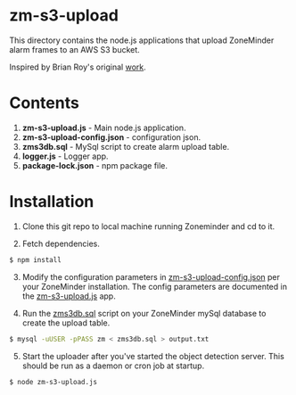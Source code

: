 # zm-s3-upload
This directory contains the node.js applications that upload ZoneMinder alarm frames to an AWS S3 bucket.

Inspired by Brian Roy's original [work](https://github.com/briantroy/Zoneminder-Alert-Image-Upload-to-Amazon-S3).

# Contents
1. **zm-s3-upload.js** - Main node.js application.
2. **zm-s3-upload-config.json** - configuration json.
3. **zms3db.sql** - MySql script to create alarm upload table.
4. **logger.js** - Logger app.
5. **package-lock.json** - npm package file.

# Installation
1. Clone this git repo to local machine running Zoneminder and cd to it.

2. Fetch dependencies.
```bash
$ npm install
```

3. Modify the configuration parameters in [zm-s3-upload-config.json](https://github.com/goruck/smart-zoneminder/blob/master/zm-s3-upload/zm-s3-upload-config.json) per your ZoneMinder installation. The config parameters are documented in the [zm-s3-upload.js](https://github.com/goruck/smart-zoneminder/blob/master/zm-s3-upload/zm-s3-upload.js) app. 

4. Run the [zms3db.sql](https://github.com/goruck/smart-zoneminder/blob/master/zm-s3-upload/zms3db.sql) script on your ZoneMinder mySql database to create the upload table.
```bash
$ mysql -uUSER -pPASS zm < zms3db.sql > output.txt
```

5. Start the uploader after you've started the object detection server. This should be run as a daemon or cron job at startup.
```bash
$ node zm-s3-upload.js
```
